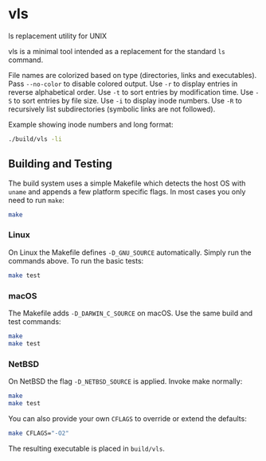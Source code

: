 # vls
ls replacement utility for UNIX

vls is a minimal tool intended as a replacement for the standard `ls` command.

File names are colorized based on type (directories, links and executables).
Pass `--no-color` to disable colored output.
Use `-r` to display entries in reverse alphabetical order.
Use `-t` to sort entries by modification time.
Use `-S` to sort entries by file size.
Use `-i` to display inode numbers.
Use `-R` to recursively list subdirectories (symbolic links are not followed).

Example showing inode numbers and long format:

```sh
./build/vls -li
```

## Building and Testing
The build system uses a simple Makefile which detects the host OS with
`uname` and appends a few platform specific flags. In most cases you only
need to run `make`:

```sh
make
```

### Linux
On Linux the Makefile defines `-D_GNU_SOURCE` automatically. Simply run the
commands above. To run the basic tests:

```sh
make test
```

### macOS
The Makefile adds `-D_DARWIN_C_SOURCE` on macOS. Use the same build and test
commands:

```sh
make
make test
```

### NetBSD
On NetBSD the flag `-D_NETBSD_SOURCE` is applied. Invoke make normally:

```sh
make
make test
```

You can also provide your own `CFLAGS` to override or extend the defaults:

```sh
make CFLAGS="-O2"
```

The resulting executable is placed in `build/vls`.

